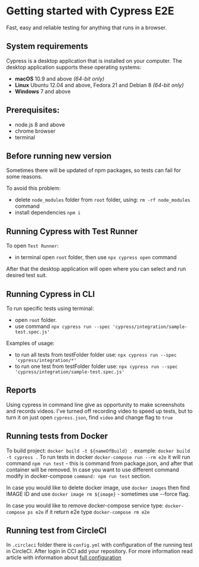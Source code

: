 # Getting started with Cypress E2E
Fast, easy and reliable testing for anything that runs in a browser.

## System requirements
Cypress is a desktop application that is installed on your computer. The desktop application supports these operating systems:

-   **macOS**  10.9 and above  _(64-bit only)_
-   **Linux**  Ubuntu 12.04 and above, Fedora 21 and Debian 8  _(64-bit only)_
-   **Windows**  7 and above

## Prerequisites:

- node.js 8 and above
- chrome browser
- terminal

## Before running new version
Sometimes there will be updated of npm packages, so tests can fail for some reasons. 

To avoid this problem:
- delete `node_modules` folder from `root` folder, using: `rm -rf node_modules` command
- install dependencies `npm i`

## Running Cypress with Test Runner
 
To open `Test Runner`:
- in terminal open `root` folder, then use `npx cypress open` command

After that the desktop application will open where you can select and run desired test suit. 

## Running Cypress in CLI 

To run specific tests using terminal:
- open `root` folder. 
- use command `npx cypress run --spec 'cypress/integration/sample-test.spec.js'`

Examples of usage: 
- to run all tests from testFolder folder use: `npx cypress run --spec 'cypress/integration/*'`
- to run one test from testFolder folder use: `npx cypress run --spec 'cypress/integration/sample-test.spec.js'`

## Reports

Using cypress in command line give as opportunity to make screenshots and records videos. I've turned off recording video to speed up tests, but to turn it on just open `cypress.json`, find `video` and change flag to `true`

## Running tests from Docker

To build project: `docker build -t ${nameOfBuild} .` example: `docker build -t cypress .`
To run tests in docker `docker-compose run --rm e2e` it will run command `npm run test` - this is command from package.json, and after that container will be removed. In case you want to use different command modify in docker-compose `command: npm run test` section.  

In case you would like to delete docker image, use `docker images` then find IMAGE ID and use `docker image rm ${image}` - sometimes use --force flag.

In case you would like to remove docker-compose service type: `docker-compose ps e2e` if it return e2e type `docker-compose rm e2e` 

## Running test from CircleCI

In `.circleci` folder there is `config.yml` with configuration of the running test in CircleCI. After login in CCI add your repository. For more information read article with information about [full configuration](https://tsh.io/blog/continuous-integration-for-e2e-tests-2-4-circleci-configuration-for-test-automation/)